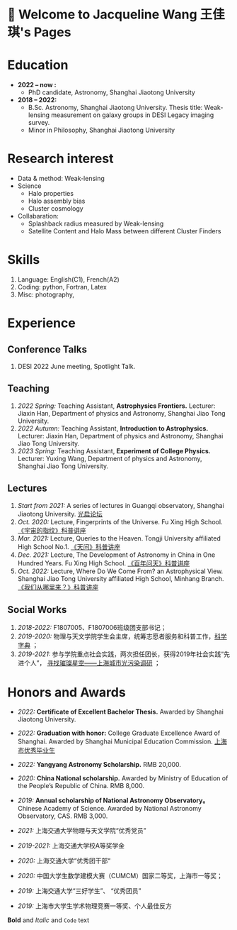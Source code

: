 # 👋 Welcome to Jacqueline Wang 王佳琪's Pages


# Education
- **2022 – now :**
  - PhD candidate, Astronomy, Shanghai Jiaotong University
- **2018 – 2022:**
  - B.Sc. Astronomy, Shanghai Jiaotong University. Thesis title: Weak-lensing measurement on galaxy groups in DESI Legacy imaging survey.
  - Minor in Philosophy, Shanghai Jiaotong University

# Research interest
- Data & method: Weak-lensing
- Science
  - Halo properties
  - Halo assembly bias
  - Cluster cosmology  
- Collabaration:
  - Splashback radius measured by Weak-lensing
  - Satellite Content and Halo Mass between different Cluster Finders


# Skills
1. Language: English(C1), French(A2)
2. Coding: python, Fortran, Latex
3. Misc: photography,


# Experience

## Conference Talks
1. DESI 2022 June meeting, Spotlight Talk.


## Teaching
1. _2022 Spring:_ Teaching Assistant, **Astrophysics Frontiers.**
Lecturer: Jiaxin Han, Department of physics and Astronomy, Shanghai Jiao Tong University.
2. _2022 Autumn:_ Teaching Assistant, **Introduction to Astrophysics.**
Lecturer: Jiaxin Han, Department of physics and Astronomy, Shanghai Jiao Tong University.
3. _2023 Spring:_ Teaching Assistant, **Experiment of College Physics.**
Lecturer: Yuxing Wang, Department of physics and Astronomy, Shanghai Jiao Tong University.

## Lectures
1. _Start from 2021:_ A series of lectures in Guangqi observatory, Shanghai Jiaotong University. [光启论坛](https://mp.weixin.qq.com/s/BKw37KsktRB0j6_KYSRl9Q)
2. _Oct. 2020:_ Lecture, Fingerprints of the Universe. 
Fu Xing High School. [《宇宙的指纹》科普讲座](https://mp.weixin.qq.com/s/cbqqSoufSXsaCyOILQAt1w)
3. _Mar. 2021:_ Lecture, Queries to the Heaven.
Tongji University affiliated High School No.1. [《天问》科普讲座](https://mp.weixin.qq.com/s/jTh34JrNUDbzdiF3U1IMYA)
4. _Dec. 2021:_ Lecture, The Development of Astronomy in China in One Hundred Years.
Fu Xing High School. [《百年问天》科普讲座](https://mp.weixin.qq.com/s/4WaFq7a022pstIDi5kws7g)
5. _Oct. 2022:_ Lecture, Where Do We Come From? an Astrophysical View.
Shanghai Jiao Tong University affiliated High School, Minhang Branch. [《我们从哪里来？》科普讲座](https://mp.weixin.qq.com/s/TIPV4WRCXi095LD_17pkZQ)


## Social Works
1. _2018-2022:_ F1807005、F1807006班级团支部书记；
2. _2019-2020:_ 物理与天文学院学生会主席，统筹志愿者服务和科普工作，[科学字典](https://mp.weixin.qq.com/s/ivgRe7skVEhCxHWCM-FH3Q) ；
3. _2019-2021:_ 参与学院重点社会实践，两次担任团长，获得2019年社会实践“先进个人”， [寻找璀璨星空——上海城市光污染调研](https://mp.weixin.qq.com/s/C7k70IMGeFlXbigYe2_rqA) ；


# Honors and Awards
- _2022:_ **Certificate of Excellent Bachelor Thesis.** Awarded by Shanghai Jiaotong University.
- _2022:_  **Graduation with honor:** College Graduate Excellence Award of Shanghai. Awarded by
Shanghai Municipal Education Commission. [上海市优秀毕业生](https://mp.weixin.qq.com/s/1H64HXe34hHXpCzZW-rOMA)
- _2022:_  **Yangyang Astronomy Scholarship.** RMB 20,000.
- _2020:_  **China National scholarship.** Awarded by Ministry of Education of the People’s Republic of
China. RMB 8,000.
- _2019:_  **Annual scholarship of National Astronomy Observatory。** Chinese Academy of Science.
Awarded by National Astronomy Observatory, CAS. RMB 3,000.


- _2021:_ 上海交通大学物理与天文学院“优秀党员”
- _2019-2021:_  上海交通大学校A等奖学金
- _2020:_  上海交通大学“优秀团干部“ 
- _2020:_ 中国大学生数学建模大赛（CUMCM）国家二等奖，上海市一等奖；
- _2019:_  上海交通大学“三好学生”、 “优秀团员”   
- _2019:_  上海市大学生学术物理竞赛一等奖、个人最佳反方


**Bold** and _Italic_ and `Code` text
